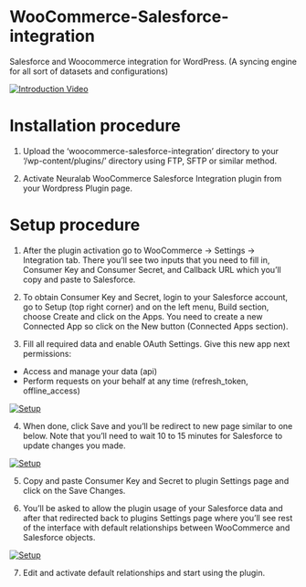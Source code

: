 # WooCommerce-Salesforce-integration
Salesforce and Woocommerce integration for WordPress. (A syncing engine for all sort of datasets and configurations)

[![Introduction Video](http://img.youtube.com/vi/W67pldjT_pE/0.jpg)](https://www.youtube.com/watch?v=W67pldjT_pE "Introduction Video")

# Installation procedure
1. Upload the ‘woocommerce-salesforce-integration’ directory to your ‘/wp-content/plugins/’ directory using FTP, SFTP or similar method.

2. Activate Neuralab WooCommerce Salesforce Integration plugin from your Wordpress Plugin page.


# Setup procedure

1. After the plugin activation go to WooCommerce → Settings → Integration tab. There you’ll see two inputs that you need to fill in, Consumer Key and Consumer Secret, and Callback URL which you’ll copy and paste to Salesforce.

2. To obtain Consumer Key and Secret, login to your Salesforce account, go to Setup (top right corner) and on the left menu, Build section, choose Create and click on the Apps. You need to create a new Connected App so click on the New button (Connected Apps section). 

3. Fill all required data and enable OAuth Settings. Give this new app next permissions:
 - Access and manage your data (api)
 - Perform requests on your behalf at any time (refresh_token, offline_access)
 
 [![Setup](https://www.neuralab.net/wp-content/uploads/2016/08/NWSI-Setup-1.png)](https://www.neuralab.net/wp-content/uploads/2016/08/NWSI-Setup-1.png "Setup")


4. When done, click Save and you’ll be redirect to new page similar to one below. Note that you’ll need to wait 10 to 15 minutes for Salesforce to update changes you made.

 [![Setup](https://www.neuralab.net/wp-content/uploads/2016/08/NWSI-Setup-2.png)](https://www.neuralab.net/wp-content/uploads/2016/08/NWSI-Setup-2.png "Setup")

5. Copy and paste Consumer Key and Secret to plugin Settings page and click on the Save Changes. 

6. You’ll be asked to allow the plugin usage of your Salesforce data and after that redirected back to plugins Settings page where you’ll see rest of the interface with default relationships between WooCommerce and Salesforce objects.

 [![Setup](https://www.neuralab.net/wp-content/uploads/2016/08/NWSI-Setup-3.png)](https://www.neuralab.net/wp-content/uploads/2016/08/NWSI-Setup-3.png "Setup")

7. Edit and activate default relationships and start using the plugin.
